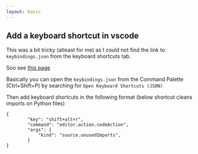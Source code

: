 ```yaml
---
layout: basic
---
```


## Add a keyboard shortcut in vscode

This was a bit tricky (atleast for me) as I could not find the link to ```keybindings.json``` from the keyboard shortcuts tab.

Soo see [this page](https://code.visualstudio.com/docs/getstarted/keybindings)

Basically you can open the ```keybindings.json``` from the Command Palette (Ctrl+Shift+P) by searching for ```Open Keyboard Shortcuts (JSON)```

Then add keyboard shortcuts in the following format (below shortcut cleans imports on Python files)

```
{
        "key": "shift+alt+r",
        "command": "editor.action.codeAction",
        "args": {
            "kind": "source.unusedImports",
        }
}
```


